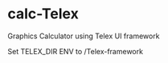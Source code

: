 # calc-Telex
Graphics Calculator using Telex UI framework

Set TELEX_DIR ENV to <your path to>/Telex-framework

